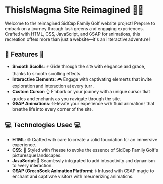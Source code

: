 # ThisIsMagma Site Reimagined 🏌️‍♂️

Welcome to the reimagined SidCup Family Golf website project! Prepare to embark on a journey through lush greens and engaging experiences. Crafted with HTML, CSS, JavaScript, and GSAP for animations, this recreation offers more than just a website—it's an interactive adventure!

## 🌟 Features 🌟


- **Smooth Scrolls**: ⚡️ Glide through the site with elegance and grace, thanks to smooth scrolling effects.
- **Interactive Elements**: 🎮 Engage with captivating elements that invite exploration and interaction at every turn.
- **Custom Cursor**: 👆 Embark on your journey with a unique cursor that guides and enchants as you navigate through the site.
- **GSAP Animations**: 🌀 Elevate your experience with fluid animations that breathe life into every corner of the site.

## 💻 Technologies Used 💻

- **HTML**: 🌐 Crafted with care to create a solid foundation for an immersive experience.
- **CSS**: 🎨 Styled with finesse to evoke the essence of SidCup Family Golf's picturesque landscapes.
- **JavaScript**: 🚀 Seamlessly integrated to add interactivity and dynamism to every interaction.
- **GSAP (GreenSock Animation Platform)**: 🌀 Infused with GSAP magic to enchant and captivate visitors with mesmerizing animations.

